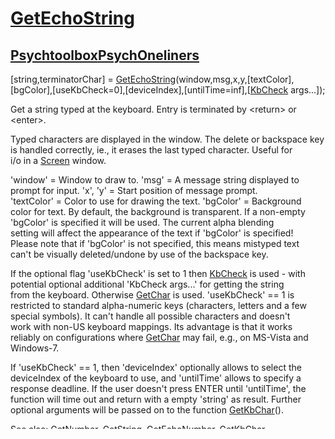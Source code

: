 # [GetEchoString](GetEchoString)
## [Psychtoolbox](Psychtoolbox)[PsychOneliners](PsychOneliners)

[string,terminatorChar] = [GetEchoString](GetEchoString)(window,msg,x,y,[textColor],[bgColor],[useKbCheck=0],[deviceIndex],[untilTime=inf],[[KbCheck](KbCheck) args...]);  
  
Get a string typed at the keyboard. Entry is terminated by <return\> or  
<enter\>.  
  
Typed characters are displayed in the window. The delete or backspace key  
is handled correctly, ie., it erases the last typed character. Useful for  
i/o in a [Screen](Screen) window.  
  
'window' = Window to draw to. 'msg' = A message string displayed to  
prompt for input. 'x', 'y' = Start position of message prompt.  
'textColor' = Color to use for drawing the text. 'bgColor' = Background  
color for text. By default, the background is transparent. If a non-empty  
'bgColor' is specified it will be used. The current alpha blending  
setting will affect the appearance of the text if 'bgColor' is specified!  
Please note that if 'bgColor' is not specified, this means mistyped text  
can't be visually deleted/undone by use of the backspace key.  
  
If the optional flag 'useKbCheck' is set to 1 then [KbCheck](KbCheck) is used - with  
potential optional additional 'KbCheck args...' for getting the string  
from the keyboard. Otherwise [GetChar](GetChar) is used. 'useKbCheck' == 1 is  
restricted to standard alpha-numeric keys (characters, letters and a few  
special symbols). It can't handle all possible characters and doesn't  
work with non-US keyboard mappings. Its advantage is that it works  
reliably on configurations where [GetChar](GetChar) may fail, e.g., on MS-Vista and  
Windows-7.  
  
If 'useKbCheck' == 1, then 'deviceIndex' optionally allows to select the  
deviceIndex of the keyboard to use, and 'untilTime' allows to specify a  
response deadline. If the user doesn't press ENTER until 'untilTime', the  
function will time out and return with a empty 'string' as result. Further  
optional arguments will be passed on to the function [GetKbChar](GetKbChar)().  
  
See also: [GetNumber](GetNumber), [GetString](GetString), [GetEchoNumber](GetEchoNumber), [GetKbChar](GetKbChar)  
  




<div class="code_header" style="text-align:right;">
  <span style="float:left;">Path&nbsp;&nbsp;</span> <span class="counter">Retrieve <a href=
  "https://raw.github.com/Psychtoolbox-3/Psychtoolbox-3/beta/Psychtoolbox/PsychOneliners/GetEchoString.m">current version from GitHub</a> | View <a href=
  "https://github.com/Psychtoolbox-3/Psychtoolbox-3/commits/beta/Psychtoolbox/PsychOneliners/GetEchoString.m">changelog</a></span>
</div>
<div class="code">
  <code>Psychtoolbox/PsychOneliners/GetEchoString.m</code>
</div>


